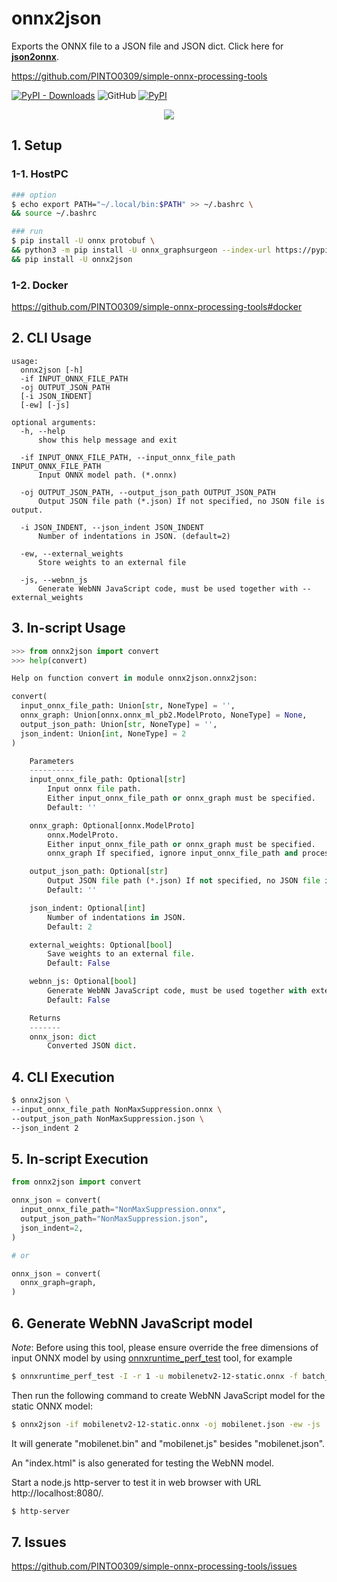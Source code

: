 # onnx2json
Exports the ONNX file to a JSON file and JSON dict. Click here for **[json2onnx](https://github.com/PINTO0309/json2onnx)**.

https://github.com/PINTO0309/simple-onnx-processing-tools

[![PyPI - Downloads](https://img.shields.io/pypi/dm/onnx2json?color=2BAF2B&label=Downloads%EF%BC%8FInstalled)](https://pypistats.org/packages/onnx2json) ![GitHub](https://img.shields.io/github/license/PINTO0309/onnx2json?color=2BAF2B) [![PyPI](https://img.shields.io/pypi/v/onnx2json?color=2BAF2B)](https://pypi.org/project/onnx2json/)

<p align="center">
  <img src="https://user-images.githubusercontent.com/33194443/170162575-4c3b9b62-a8f4-44a3-9240-856f9abdf460.png" />
</p>

## 1. Setup

### 1-1. HostPC
```bash
### option
$ echo export PATH="~/.local/bin:$PATH" >> ~/.bashrc \
&& source ~/.bashrc

### run
$ pip install -U onnx protobuf \
&& python3 -m pip install -U onnx_graphsurgeon --index-url https://pypi.ngc.nvidia.com \
&& pip install -U onnx2json
```
### 1-2. Docker
https://github.com/PINTO0309/simple-onnx-processing-tools#docker

## 2. CLI Usage
```
usage:
  onnx2json [-h]
  -if INPUT_ONNX_FILE_PATH
  -oj OUTPUT_JSON_PATH
  [-i JSON_INDENT]
  [-ew] [-js]

optional arguments:
  -h, --help
      show this help message and exit

  -if INPUT_ONNX_FILE_PATH, --input_onnx_file_path INPUT_ONNX_FILE_PATH
      Input ONNX model path. (*.onnx)

  -oj OUTPUT_JSON_PATH, --output_json_path OUTPUT_JSON_PATH
      Output JSON file path (*.json) If not specified, no JSON file is output.

  -i JSON_INDENT, --json_indent JSON_INDENT
      Number of indentations in JSON. (default=2)

  -ew, --external_weights
      Store weights to an external file

  -js, --webnn_js
      Generate WebNN JavaScript code, must be used together with --external_weights
```

## 3. In-script Usage
```python
>>> from onnx2json import convert
>>> help(convert)

Help on function convert in module onnx2json.onnx2json:

convert(
  input_onnx_file_path: Union[str, NoneType] = '',
  onnx_graph: Union[onnx.onnx_ml_pb2.ModelProto, NoneType] = None,
  output_json_path: Union[str, NoneType] = '',
  json_indent: Union[int, NoneType] = 2
)

    Parameters
    ----------
    input_onnx_file_path: Optional[str]
        Input onnx file path.
        Either input_onnx_file_path or onnx_graph must be specified.
        Default: ''

    onnx_graph: Optional[onnx.ModelProto]
        onnx.ModelProto.
        Either input_onnx_file_path or onnx_graph must be specified.
        onnx_graph If specified, ignore input_onnx_file_path and process onnx_graph.

    output_json_path: Optional[str]
        Output JSON file path (*.json) If not specified, no JSON file is output.
        Default: ''

    json_indent: Optional[int]
        Number of indentations in JSON.
        Default: 2

    external_weights: Optional[bool]
        Save weights to an external file.
        Default: False

    webnn_js: Optional[bool]
        Generate WebNN JavaScript code, must be used together with external_weights.
        Default: False

    Returns
    -------
    onnx_json: dict
        Converted JSON dict.
```

## 4. CLI Execution
```bash
$ onnx2json \
--input_onnx_file_path NonMaxSuppression.onnx \
--output_json_path NonMaxSuppression.json \
--json_indent 2
```

## 5. In-script Execution
```python
from onnx2json import convert

onnx_json = convert(
  input_onnx_file_path="NonMaxSuppression.onnx",
  output_json_path="NonMaxSuppression.json",
  json_indent=2,
)

# or

onnx_json = convert(
  onnx_graph=graph,
)
```

## 6. Generate WebNN JavaScript model
*Note*: Before using this tool, please ensure override the free dimensions of input ONNX model by using [onnxruntime_perf_test](https://github.com/microsoft/onnxruntime/blob/main/onnxruntime/test/perftest/README.md) tool, for example
```bash
$ onnxruntime_perf_test -I -r 1 -u mobilenetv2-12-static.onnx -f batch_size:1 -o 1 mobilenetv2-12.onnx
```

Then run the following command to create WebNN JavaScript model for the static ONNX model:
```bash
$ onnx2json -if mobilenetv2-12-static.onnx -oj mobilenet.json -ew -js
```
It will generate "mobilenet.bin" and "mobilenet.js" besides "mobilenet.json".

An "index.html" is also generated for testing the WebNN model.

Start a node.js http-server to test it in web browser with URL http://localhost:8080/.
```bash
$ http-server
```

## 7. Issues
https://github.com/PINTO0309/simple-onnx-processing-tools/issues
